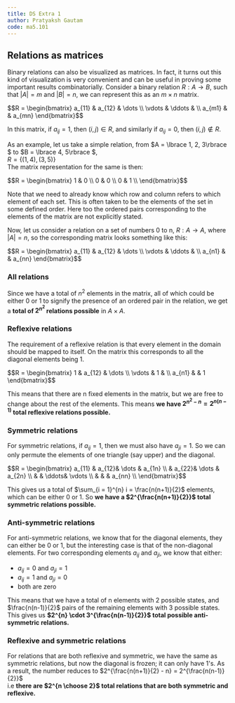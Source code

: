 ```yaml
---
title: DS Extra 1
author: Pratyaksh Gautam
code: ma5.101
---
```


## Relations as matrices

Binary relations can also be visualized as matrices. In fact, it turns out this kind of visualization is very convenient and can be useful in proving some important results combinatorially.
Consider a binary relation $R: A \rightarrow B$, such that $\vert A \vert = m$ and $\vert B \vert = n$, we can represent this as an $m \times n$ matrix.

<div>
$$R = \begin{bmatrix}
		a_{11} & a_{12} & \dots \\
		\vdots & \ddots & \\
		a_{m1} &        & a_{mn}
	\end{bmatrix}$$
</div>

In this matrix, if $a_{ij} = 1$, then $(i,j) \in R$, and similarly if $a_{ij} = 0$, then $(i,j) \notin R$.

As an example, let us take a simple relation, from $A = \lbrace 1, 2, 3\rbrace $ to $B = \lbrace 4, 5\rbrace $,  
$R = \lbrace (1,4), (3, 5)\rbrace$  
The matrix representation for the same is then:

<div>
$$R =	\begin{bmatrix}
			1 & 0 \\
			0 & 0 \\
			0 & 1 \\
		\end{bmatrix}$$
</div>

Note that we need to already know which row and column refers to which element of each set.
This is often taken to be the elements of the set in some defined order.
Here too the ordered pairs corresponding to the elements of the matrix are not explicitly stated.

Now, let us consider a relation on a set of numbers 0 to n, $R: A \rightarrow A$, where $\vert A \vert = n$, so the corresponding matrix looks something like this:  

<div>
$$R = \begin{bmatrix}
		a_{11} & a_{12} & \dots \\
		\vdots & \ddots & \\
		a_{n1} &        & a_{nn}
	\end{bmatrix}$$
</div>

### All relations
Since we have a total of $n^2$ elements in the matrix, all of which could be either 0 or 1 to signify the presence of an ordered pair in the 
relation, we get a **total of $2^{n^2}$ relations possible** in $A \times A$.

### Reflexive relations
The requirement of a reflexive relation is that every element in the domain should be mapped to itself. On the matrix this corresponds to 
all the diagonal elements being 1. 

<div>
$$R = \begin{bmatrix}
		1	   & a_{12} & \dots \\
		\vdots & 1      & \\
		a_{n1} &        & 1
	\end{bmatrix}$$
</div>

This means that there are n fixed elements in the matrix, but we are free to change about the rest of the elements. This means **we have 
$2^{n^2 - n} = 2^{n(n-1)}$ total reflexive relations possible.**

### Symmetric relations
For symmetric relations, if $a_{ij} = 1$, then we must also have $a_{ji} = 1$. So we can only permute the elements of one triangle (say upper) and the diagonal.

<div>
$$R =	\begin{bmatrix}
		a_{11}	& a_{12}& \dots	& a_{1n}	\\	
				& a_{22}& \dots	& a_{2n}	\\
				&		& \ddots& \vdots	\\
				&		&		& a_{nn}	\\	
		\end{bmatrix}$$
</div>

This gives us a total of $\sum_{i = 1}^{n} i = \frac{n(n+1)}{2}$ elements, which can be either 0 or 1. So **we have a $2^{\frac{n(n+1)}{2}}$ total symmetric relations possible.**

### Anti-symmetric relations
For anti-symmetric relations, we know that for the diagonal elements, they can either be 0 or 1, but the interesting case is that of the non-diagonal elements.
For two corresponding elements $a_{ij}$ and $a_{ji}$, we know that either:  
+ $a_{ij} = 0$ and $a_{ji} = 1$
+ $a_{ij} = 1$ and $a_{ji} = 0$
+ both are zero

This means that we have a total of n elements with 2 possible states, and $\frac{n(n-1)}{2}$ pairs of the remaining elements with 3 possible states.
This gives us **$2^{n} \cdot 3^{\frac{n(n-1)}{2}}$ total possible anti-symmetric relations.**

### Reflexive and symmetric relations
For relations that are both reflexive and symmetric, we have the same as symmetric relations, but now the diagonal is frozen; it can only have 1's.
As a result, the number reduces to $2^{\frac{n(n+1)}{2} - n} = 2^{\frac{n(n-1)}{2}}$  
i.e **there are $2^{n \choose 2}$ total relations that are both symmetric and reflexive.**
